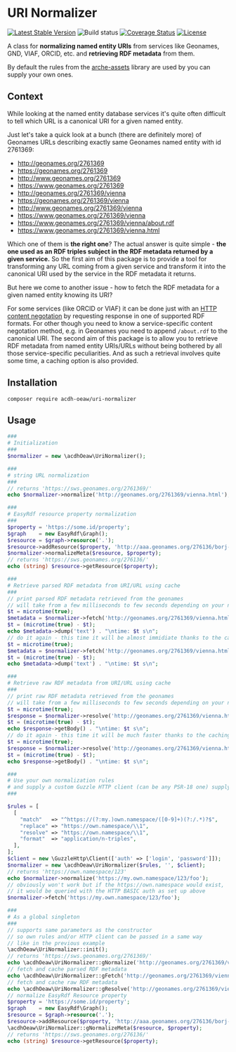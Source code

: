 # URI Normalizer

[![Latest Stable Version](https://poser.pugx.org/acdh-oeaw/uri-normalizer/v/stable)](https://packagist.org/packages/acdh-oeaw/uri-normalizer)
![Build status](https://github.com/acdh-oeaw/uriNormalizer/workflows/phpunit/badge.svg?branch=master)
[![Coverage Status](https://coveralls.io/repos/github/acdh-oeaw/uriNormalizer/badge.svg?branch=master)](https://coveralls.io/github/acdh-oeaw/uriNormalizer?branch=master)
[![License](https://poser.pugx.org/acdh-oeaw/uri-normalizer/license)](https://packagist.org/packages/acdh-oeaw/uri-normalizer)

A class for **normalizing named entity URIs** from services like Geonames, GND, VIAF, ORCID, etc. and **retrieving RDF metadata** from them.

By default the rules from the [arche-assets](https://github.com/acdh-oeaw/arche-assets) library are used by you can supply your own ones.

## Context

While looking at the named entity database services it's quite often difficult to tell which URL is a canonical URI for a given named entity.

Just let's take a quick look at a bunch (there are definitely more) of Geonames URLs describing exactly same Geonames named entity with id 2761369:

* http://geonames.org/2761369
* https://geonames.org/2761369
* http://www.geonames.org/2761369
* https://www.geonames.org/2761369
* http://geonames.org/2761369/vienna
* https://geonames.org/2761369/vienna
* http://www.geonames.org/2761369/vienna
* https://www.geonames.org/2761369/vienna
* https://www.geonames.org/2761369/vienna/about.rdf
* https://www.geonames.org/2761369/vienna.html

Which one of them is **the right one**? The actual answer is quite simple - **the one used as an RDF triples subject in the RDF metadata returned by a given service.**
So the first aim of this package is to provide a tool for transforming any URL coming from a given service and transform it into the canonical URI used by the service in the RDF metadata it returns.

But here we come to another issue - how to fetch the RDF metadata for a given named entity knowing its URI?

For some services (like ORCID or VIAF) it can be done just with an [HTTP content negotation](https://developer.mozilla.org/en-US/docs/Web/HTTP/Headers/Accept) by requesting response in one of supported RDF formats. For other though you need to know a service-specific content negotation method, e.g. in Geonames you need to append `/about.rdf` to the canonical URI.
The second aim of this package is to allow you to retrieve RDF metadata from named entity URIs/URLs without being bothered by all those service-specific peculiarities.
And as such a retrieval involves quite some time, a caching option is also provided.

## Installation

```
composer require acdh-oeaw/uri-normalizer
```

## Usage

```php
###
# Initialization
###
$normalizer = new \acdhOeaw\UriNormalizer();

###
# string URL normalization
###
// returns 'https://sws.geonames.org/2761369/'
echo $normalizer->normalize('http://geonames.org/2761369/vienna.html');

###
# EasyRdf resource property normalization
###
$property = 'https://some.id/property';
$graph    = new EasyRdf\Graph();
$resource = $graph->resource('.');
$resource->addResource($property, 'http://aaa.geonames.org/276136/borj-ej-jaaiyat.html');
$normalizer->normalizeMeta($resource, $property);
// returns 'https://sws.geonames.org/276136/'
echo (string) $resource->getResource($property);

###
# Retrieve parsed RDF metadata from URI/URL using cache
###
// print parsed RDF metadata retrieved from the geonames
// will take from a few milliseconds to few seconds depending on your network speed
$t = microtime(true);
$metadata = $normalizer->fetch('http://geonames.org/2761369/vienna.html', true);
$t = (microtime(true) - $t);
echo $metadata->dump('text') . "\ntime: $t s\n";
// do it again - this time it will be almost immidiate thanks to the caching
$t = microtime(true);
$metadata = $normalizer->fetch('http://geonames.org/2761369/vienna.html', true);
$t = (microtime(true) - $t);
echo $metadata->dump('text') . "\ntime: $t s\n";

###
# Retrieve raw RDF metadata from URI/URL using cache 
###
// print raw RDF metadata retrieved from the geonames
// will take from a few milliseconds to few seconds depending on your network speed
$t = microtime(true);
$response = $normalizer->resolve('http://geonames.org/2761369/vienna.html', true);
$t = (microtime(true) - $t);
echo $response->getBody() . "\ntime: $t s\n";
// do it again - this time it will be much faster thanks to the caching
$t = microtime(true);
$response = $normalizer->resolve('http://geonames.org/2761369/vienna.html', true);
$t = (microtime(true) - $t);
echo $response->getBody() . "\ntime: $t s\n";

###
# Use your own normalization rules
# and supply a custom Guzzle HTTP client (can be any PSR-18 one) supplying authentication
###

$rules = [
  [
    "match"   => "^https://(?:my.)own.namespace/([0-9]+)(?:/.*)?$",
    "replace" => "https://own.namespace/\\1",
    "resolve" => "https://own.namespace/\\1",
    "format"  => "application/n-triples",
  ],
];
$client = new \GuzzleHttp\Client(['auth' => ['login', 'password']]);
$normalizer = new \acdhOeaw\UriNormalizer($rules, '', $client);
// returns 'https://own.namespace/123'
echo $normalizer->normalize('https://my.own.namespace/123/foo');
// obviously won't work but if the https://own.namespace would exist,
// it would be queried with the HTTP BASIC auth as set up above
$normalizer->fetch('https://my.own.namespace/123/foo');

###
# As a global singleton
###
// supports same parameters as the constructor
// so own rules and/or HTTP client can be passed in a same way 
// like in the previous example
\acdhOeaw\UriNormalizer::init();
// returns 'https://sws.geonames.org/2761369/'
echo \acdhOeaw\UriNormalizer::gNormalize('http://geonames.org/2761369/vienna.html');
// fetch and cache parsed RDF metadata
echo \acdhOeaw\UriNormalizer::gFetch('http://geonames.org/2761369/vienna.html', true)->dump('text');
// fetch and cache raw RDF metadata
echo \acdhOeaw\UriNormalizer::gResolve('http://geonames.org/2761369/vienna.html', true)->getBody();
// normalize EasyRdf Resource property
$property = 'https://some.id/property';
$graph    = new EasyRdf\Graph();
$resource = $graph->resource('.');
$resource->addResource($property, 'http://aaa.geonames.org/276136/borj-ej-jaaiyat.html');
\acdhOeaw\UriNormalizer::gNormalizeMeta($resource, $property);
// returns 'https://sws.geonames.org/276136/'
echo (string) $resource->getResource($property);

```
